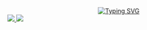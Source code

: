 <div align="center">
<a href="https://git.io/typing-svg"><img src="https://readme-typing-svg.herokuapp.com?font=Fira+Code&pause=1000&color=000000&width=435&lines=Hello+World%EF%BC%81" alt="Typing SVG" /></a>
</div>
<div style="height:200px">
  <a href="https://github.com/19zfl/java-project-tools">
  <img src="https://github-readme-stats.vercel.app/api/pin/?username=19zfl&repo=java-project-tools" />
</a>
<a href="https://github.com/19zfl/quartz-demo">
  <img src="https://github-readme-stats.vercel.app/api/pin/?username=19zfl&repo=quartz-demo" />
</a>
</div>

<!-- ### Hi there 👋 -->

<!--
**19zfl/19zfl** is a ✨ _special_ ✨ repository because its `README.md` (this file) appears on your GitHub profile.

Here are some ideas to get you started:

- 🔭 I’m currently working on ...
- 🌱 I’m currently learning ...
- 👯 I’m looking to collaborate on ...
- 🤔 I’m looking for help with ...
- 💬 Ask me about ...
- 📫 How to reach me: ...
- 😄 Pronouns: ...
- ⚡ Fun fact: ...
-->

